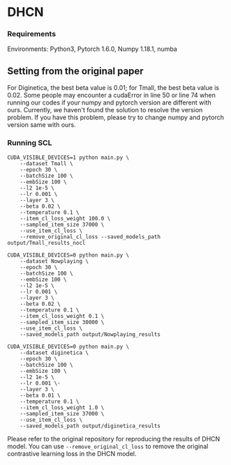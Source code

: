 # DHCN


### Requirements
Environments: Python3, Pytorch 1.6.0, Numpy 1.18.1, numba

## Setting from the original paper
For Diginetica, the best beta value is 0.01; for Tmall, the best beta value is 0.02. Some people may encounter a cudaError in line 50 or line 74 when running our codes if your numpy and pytorch version are different with ours. Currently, we haven't found the solution to resolve the version problem. If you have this problem, please try to change numpy and pytorch version same with ours.

### Running SCL
```
CUDA_VISIBLE_DEVICES=1 python main.py \
    --dataset Tmall \
    --epoch 30 \
    --batchSize 100 \
    --embSize 100 \
    --l2 1e-5 \
    --lr 0.001 \
    --layer 3 \
    --beta 0.02 \
    --temperature 0.1 \
    --item_cl_loss_weight 100.0 \
    --sampled_item_size 37000 \
    --use_item_cl_loss \
    --remove_original_cl_loss --saved_models_path output/Tmall_results_nocl

CUDA_VISIBLE_DEVICES=0 python main.py \
    --dataset Nowplaying \
    --epoch 30 \
    --batchSize 100 \
    --embSize 100 \
    --l2 1e-5 \
    --lr 0.001 \
    --layer 3 \
    --beta 0.02 \
    --temperature 0.1 \
    --item_cl_loss_weight 0.1 \
    --sampled_item_size 30000 \
    --use_item_cl_loss \
    --saved_models_path output/Nowplaying_results

CUDA_VISIBLE_DEVICES=0 python main.py \
    --dataset diginetica \
    --epoch 30 \
    --batchSize 100 \
    --embSize 100 \
    --l2 1e-5 \
    --lr 0.001 \·
    --layer 3 \
    --beta 0.01 \
    --temperature 0.1 \
    --item_cl_loss_weight 1.0 \
    --sampled_item_size 37000 \
    --use_item_cl_loss \
    --saved_models_path output/diginetica_results
```
Please refer to the original repository for reproducing the results of DHCN model. You can use `--remove_original_cl_loss` to remove the original contrastive learning loss in the DHCN model.
